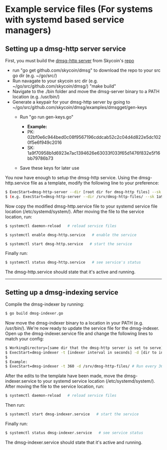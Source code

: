 # Example service files (For systems with systemd based service managers)


## Setting up a dmsg-http server service

First, you must build the [dmsg-http server](https://github.com/skycoin/dmsg/tree/master/examples/dmsgget/dmsg-example-http-server) from Skycoin's [repo](https://github.com/skycoin/dmsg)
- run "go get github.com/skycoin/dmsg" to download the repo to your src go dir (e.g. ~/go/src/)
- Run navagate to your skycoin src dir (e.g. ~/go/src/github.com/skycoin/dmsg/)  "make build"
- Navigate to the ./bin folder and move the dmsg-server binary to a PATH location (e.g. /usr/bin/)
- Generate a keypair for your dmsg-http server by going to ~/go/src/github.com/skycoin/dmsg/examples/dmsgget/gen-keys
    - Run "go run gen-keys.go"
        - **Example:**
        - PK: 02bf0e6c944bed0c08f9567196cddcab52c2c04d4d822e5dc1020f5e6f949c2016
        - SK: 1a9f70958b1d6923e7ac1394626e63033f033f65d1476f832e5f16bb79786b73

    - Save these keys for later use

You now have enough to setup the dmsg-http service. Using the dmsg-http.service file as a template, modify the following line to your preference:

```sh
$ ExecStart=dmsg-http-server --dir [root dir for dmsg-http files] --sk [private key generated goes here]
$ (e.g. ExecStart=dmsg-http-server --dir /srv/dmsg-http-files/ --sk 1a9f70958b1d6923e7ac1394626e63033f033f65d1476f832e5f16bb79786b73)
```

Now copy the modified dmsg-http.service file to your systemd service file location (/etc/systemd/system/). After moving the file to the service location, run: 

```sh
$ systemctl daemon-reload   # reload service files
```

```sh
$ systemctl enable dmsg-http.service   # enable the service
```

```sh
$ systemctl start dmsg-http.service   # start the service
```

Finally run:
```sh
$ systemctl status dmsg-http.service   # see service's status
```
The dmsg-http.service should state that it's active and running.

---

## Setting up a dmsg-indexing service

Compile the dmsg-indexer by running:
```sh
$ go build dmsg-indexer.go
```

Now move the dmsg-indexer binary to a location in your PATH (e.g. /usr/bin/). We're now ready to update the service file for the dmsg-indexer. Open up the dmsg-indexer.service file and change the following lines to match your config:



```sh
$ WorkingDirectory=[same dir that the dmsg-http server is set to serve]
$ ExecStart=dmsg-indexer -t [indexer interval in seconds] -d [dir to index]
$
$ Example:
$ ExecStart=dmsg-indexer -t 360 -d /srv/dmsg-http-files/ # Run every 360s or 6 mins
```

After the edits to the template have been made, move the dmsg-indexer.service to your systemd service location (/etc/systemd/system/).
After moving the file to the service location, run: 

```sh
$ systemctl daemon-reload   # reload service files
```

Then run:
```sh
$ systemctl start dmsg-indexer.service   # start the service
```

Finally run:
```sh
$ systemctl status dmsg-indexer.service   # see service status
```
The dmsg-indexer.service should state that it's active and running.
